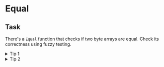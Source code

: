 # Equal

## Task
There's a `Equal` function that checks if two byte arrays are equal. Check its correctness using fuzzy testing.

<details><summary>Tip 1</summary>
```go
func FuzzEqual(f *testing.F) {
}
```
</details>

<details><summary>Tip 2</summary>
You can shorten the fuzzy test execution time using `-fuzztime=5s` attribute.
</details>
